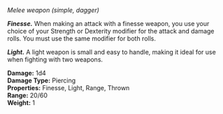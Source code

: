 _Melee weapon (simple, dagger)_

**_Finesse._** When making an attack with a finesse weapon, you use your choice of your Strength or Dexterity modifier for the attack and damage rolls. You must use the same modifier for both rolls.

**_Light._** A light weapon is small and easy to handle, making it ideal for use when fighting with two weapons.

**Damage:** 1d4  
**Damage Type:** Piercing  
**Properties:** Finesse, Light, Range, Thrown  
**Range:** 20/60  
**Weight:** 1